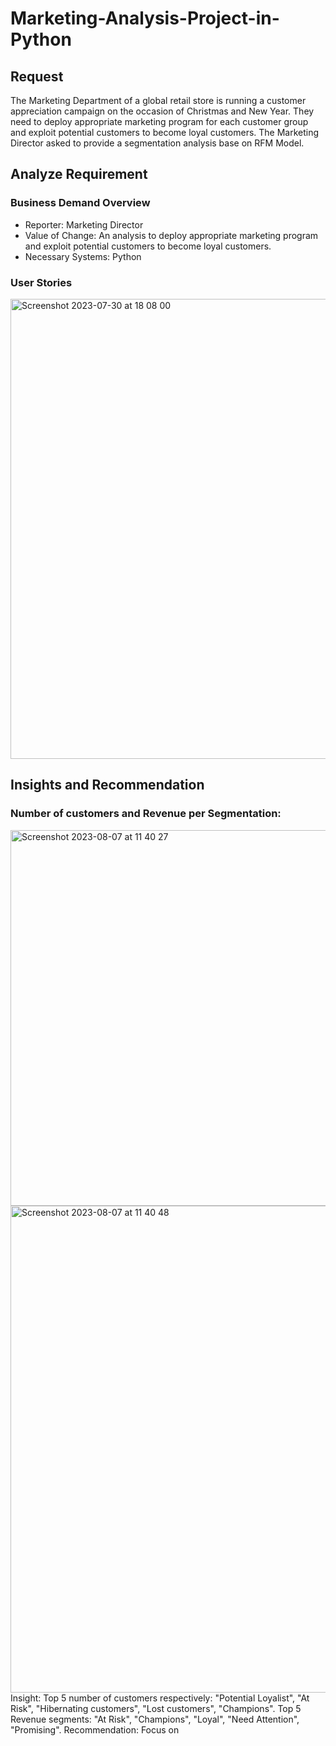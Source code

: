 # Marketing-Analysis-Project-in-Python

## Request
The Marketing Department of a global retail store is running a customer appreciation campaign on the occasion of Christmas and New Year. They need to deploy appropriate marketing program for each customer group and exploit potential customers to become loyal customers.
The Marketing Director asked to provide a segmentation analysis base on RFM Model. 


## Analyze Requirement 

### Business Demand Overview
* Reporter: Marketing Director
* Value of Change: An analysis to deploy appropriate marketing program and exploit potential customers to become loyal customers.
* Necessary Systems: Python

### User Stories
<img width="736" alt="Screenshot 2023-07-30 at 18 08 00" src="https://github.com/ChloeM1515/Sales-Management-Project-in-PowerBI/assets/130263988/7ebbf480-48c3-4462-9ba4-9ecaea22cdb6">


## Insights and Recommendation

### Number of customers and Revenue per Segmentation: 
<img width="601" alt="Screenshot 2023-08-07 at 11 40 27" src="https://github.com/ChloeM1515/Marketing-Analysis-Project-in-Python/assets/130263988/7f707e90-a4c2-4234-ae34-e6b88624559e">
<img width="779" alt="Screenshot 2023-08-07 at 11 40 48" src="https://github.com/ChloeM1515/Marketing-Analysis-Project-in-Python/assets/130263988/ca294156-86fe-49f5-920c-d1563e17fa00">
Insight: Top 5 number of customers respectively: "Potential Loyalist", "At Risk", "Hibernating customers", "Lost customers", "Champions".
Top 5 Revenue segments: "At Risk", "Champions", "Loyal", "Need Attention", "Promising".
Recommendation: Focus on 
